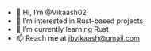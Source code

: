 - 👋 Hi, I’m @Vikaash02
- 👀 I’m interested in Rust-based projects
- 🌱 I’m currently learning Rust
- 📫 Reach me at jbvikaash@gmail.com

<!---
Vikaash02/Vikaash02 is a ✨ special ✨ repository because its `README.md` (this file) appears on your GitHub profile.
You can click the Preview link to take a look at your changes.
--->

